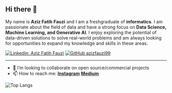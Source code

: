 ## Hi there 👋

My name is **Aziz Fatih Fauzi** and I am a freshgraduate of **informatics**. I am passionate about the field of data and have a strong focus on **Data Science, Machine Learning, and Generative AI**. I enjoy exploring the potential of data-driven solutions to solve real-world problems and am always looking for opportunities to expand my knowledge and skills in these areas.

[![Linkedin: Aziz Fatih Fauzi](https://img.shields.io/badge/-Aziz%20Fatih%20Fauzi-blue?style=flat-square&logo=Linkedin&logoColor=white&link=https://www.linkedin.com/in/aziz-fatih-fauzi-44233a228/)](https://www.linkedin.com/in/aziz-fatih-fauzi-44233a228/)
[![GitHub azizfauzi99](https://img.shields.io/github/followers/azizfauzi99?label=follow&style=social)](https://github.com/azizfauzi99)

---

- 👯 I’m looking to collaborate on open source/commercial projects
- 📫 How to reach me:
  **[Instagram](https://instagram.com/_azizfauzi)**
  **[Medium](https://medium.com/@aziz48710)**

![Top Langs](https://github-readme-stats.vercel.app/api/top-langs/?username=azizfauzi99&layout=compact&theme=dark&hide_border=true&count_private=true)
